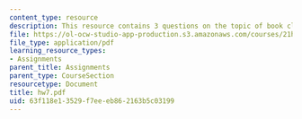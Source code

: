 ```yaml
---
content_type: resource
description: This resource contains 3 questions on the topic of book clubs.
file: https://ol-ocw-studio-app-production.s3.amazonaws.com/courses/21h-418-from-print-to-digital-technologies-of-the-word-1450-present-fall-2005/63f118e13529f7eeeb862163b5c03199_hw7.pdf
file_type: application/pdf
learning_resource_types:
- Assignments
parent_title: Assignments
parent_type: CourseSection
resourcetype: Document
title: hw7.pdf
uid: 63f118e1-3529-f7ee-eb86-2163b5c03199
---
```

